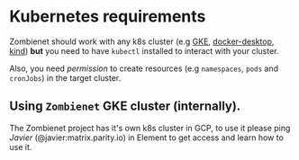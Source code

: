 # Kubernetes requirements

Zombienet should work with any k8s cluster (e.g [GKE](https://cloud.google.com/kubernetes-engine), [docker-desktop](https://docs.docker.com/desktop/kubernetes/), [kind](https://kind.sigs.k8s.io/)) **but** you need to have `kubectl` installed to interact with your cluster.

Also, you need _permission_ to create resources (e.g `namespaces`, `pods` and `cronJobs`) in the target cluster.

## Using `Zombienet` GKE cluster (internally).

The Zombienet project has it's own k8s cluster in GCP, to use it please ping _Javier_ (@javier:matrix.parity.io) in Element to get access and learn how to use it.
